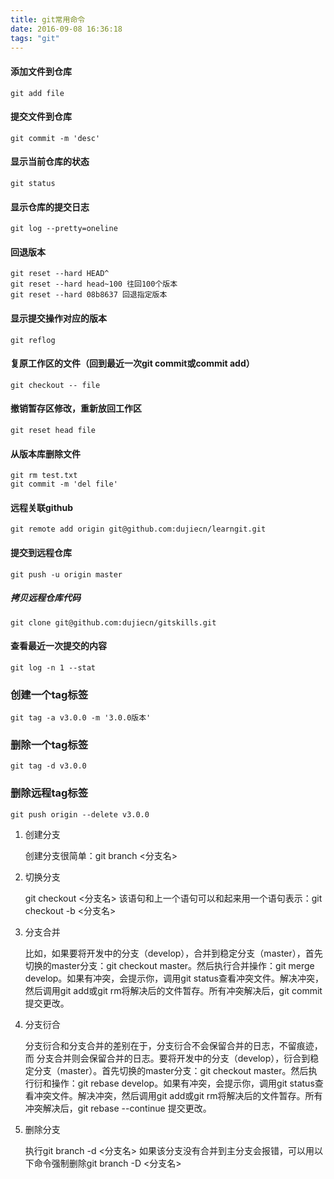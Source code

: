 ```yaml
---
title: git常用命令
date: 2016-09-08 16:36:18
tags: "git"
---
```

#### 添加文件到仓库
	git add file
#### 提交文件到仓库
	git commit -m 'desc'
#### 显示当前仓库的状态
	git status
#### 显示仓库的提交日志
	git log --pretty=oneline

#### 回退版本
	git reset --hard HEAD^
	git reset --hard head~100 往回100个版本
	git reset --hard 08b8637 回退指定版本
#### 显示提交操作对应的版本
	git reflog
#### 复原工作区的文件（回到最近一次git commit或commit add）
	git checkout -- file
#### 撤销暂存区修改，重新放回工作区
	git reset head file
#### 从版本库删除文件
	git rm test.txt
	git commit -m 'del file'

#### 远程关联github
	git remote add origin git@github.com:dujiecn/learngit.git
#### 提交到远程仓库
	git push -u origin master
##### 拷贝远程仓库代码
	git clone git@github.com:dujiecn/gitskills.git
#### 查看最近一次提交的内容
	git log -n 1 --stat

### 创建一个tag标签
	
	git tag -a v3.0.0 -m '3.0.0版本'
	
### 删除一个tag标签

	git tag -d v3.0.0
	
### 删除远程tag标签

	git push origin --delete v3.0.0		

1. 创建分支
 	
 	创建分支很简单：git branch <分支名>
 	
2. 切换分支
 	
 	git checkout <分支名>
 该语句和上一个语句可以和起来用一个语句表示：git checkout -b <分支名>

3. 分支合并
	
	比如，如果要将开发中的分支（develop），合并到稳定分支（master），首先切换的master分支：git checkout master。然后执行合并操作：git merge develop。如果有冲突，会提示你，调用git status查看冲突文件。解决冲突，然后调用git add或git rm将解决后的文件暂存。所有冲突解决后，git commit 提交更改。

4. 分支衍合
	
	分支衍合和分支合并的差别在于，分支衍合不会保留合并的日志，不留痕迹，而 分支合并则会保留合并的日志。要将开发中的分支（develop），衍合到稳定分支（master）。首先切换的master分支：git checkout master。然后执行衍和操作：git rebase develop。如果有冲突，会提示你，调用git status查看冲突文件。解决冲突，然后调用git add或git rm将解决后的文件暂存。所有冲突解决后，git rebase --continue 提交更改。

5. 删除分支
     
     执行git branch -d <分支名>
     如果该分支没有合并到主分支会报错，可以用以下命令强制删除git branch -D <分支名>
